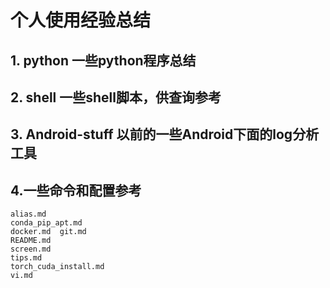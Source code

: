 # 个人使用经验总结

## 1. python 一些python程序总结

## 2. shell 一些shell脚本，供查询参考

## 3. Android-stuff 以前的一些Android下面的log分析工具

## 4.一些命令和配置参考
	alias.md  
	conda_pip_apt.md  
	docker.md  git.md  
	README.md  
	screen.md  
	tips.md  
	torch_cuda_install.md  
	vi.md
